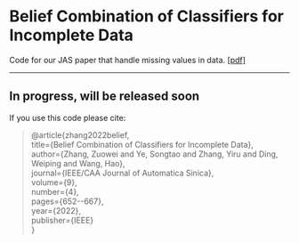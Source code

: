 # Belief Combination of Classifiers for Incomplete Data  
Code for our JAS paper that handle missing values in data. [[pdf]](https://www.ieee-jas.net/en/article/doi/10.1109/JAS.2022.105458)

    
---
In progress, will be released soon  
---
    
    
    
    
If you use this code please cite:  
  > @article{zhang2022belief,  
        title={Belief Combination of Classifiers for Incomplete Data},  
        author={Zhang, Zuowei and Ye, Songtao and Zhang, Yiru and Ding, Weiping and Wang, Hao},  
        journal={IEEE/CAA Journal of Automatica Sinica},  
        volume={9},  
        number={4},  
        pages={652--667},  
        year={2022},  
        publisher={IEEE}  
  }  
